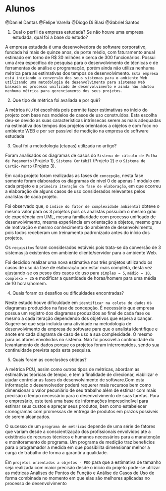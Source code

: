 # Alunos

@Daniel Dantas
@Felipe Varella
@Diogo Di Blasi
@Gabriel Santos

1.  Qual o perfil da empresa estudada? Se não houve uma empresa estudada, qual foi a base do estudo?

A empresa estudada é uma desenvolvedora de software corporativo, fundada há mais de
quinze anos, de porte médio, com faturamento anual estimado em torno de R$ 30 milhões e cerca
de 300 funcionários. Possui uma área específica de pesquisa para o desenvolvimento de técnicas e
de ferramentas de análise e programação, porém ainda não utiliza nenhuma métrica para as
estimativas dos tempos de desenvolvimento. `Esta empresa está iniciando a conversão dos seus sistemas para o ambiente Web utilizando uma metodologia de desenvolvimento para sistemas Web baseada no processo unificado de desenvolvimento e ainda não adotou nenhuma métrica para gerenciamento dos seus projetos.`

2.  Que tipo de métrica foi avaliada e por quê?

A métrica `PCU` foi escolhida pois permite fazer estimativas no início do projeto com base nos modelos de casos de uso construídos. Esta escolha deu-se devido as suas características intrínsecas serem as mais adequadas na estimativa dos tempos dos projetos orientados a objetos e com foco no ambiente WEB e por ser passível de medição na empresa de software estudada

3.  Qual foi a metodologia (etapas) utilizada no artigo?

Foram analisados os diagramas de casos do `Sistema de cálculo de Folha de Pagamento` (Projeto 1), `Sistema Contábil` (Projeto 2) e o `Sistema de Cartão-Ponto` (Projeto 3).

Em cada projeto foram realizadas as fases de `concepção`, nesta fase somente foram elaborados os diagramas de nível 0 de apenas 1 módulo em cada projeto e a `primeira iteração da fase de elaboração`, em que ocorreu a elaboração de alguns casos de uso considerados relevantes pelos analistas de cada projeto.

Foi observado que, o `índice do fator de complexidade ambiental` obteve o mesmo valor para os 3 projetos pois os analistas possuíam o mesmo grau de experiência em UML, mesma familiaridade com processo unificado de desenvolvimento, mesma experiência em orientação a objetos, mesmo grau de
motivação e mesmo conhecimento do ambiente de desenvolvimento, pois todos receberam um
treinamento padronizado antes do início dos projetos.

Os `requisitos` foram considerados estáveis pois trata-se da conversão de 3 sistemas já existentes em ambiente cliente/servidor para o ambiente Web.

Foi decidido realizar uma nova estimativa nos três projetos utilizando os casos de uso da fase
de elaboração por estar mais completa, desta vez ajustando-se os pesos dos casos de uso para
`simples = 5`, `médio = 10`, `complexo = 25` e modificar a quantidade de horas/homem para uma média
de 10 horas/homem.

4.  Quais foram os desafios ou dificuldades encontradas?

Neste estudo houve dificuldade em `identificar na coleta de dados` os diagramas produzidos na
fase de concepção. É necessário que empresa possua um registro dos diagramas produzidos ao
final de cada fase ou mesmo a cada iteração dependendo dos objetivos que espera alcançar.
Sugere-se que seja incluída uma atividade na metodologia de desenvolvimento da empresa de
software para que o analista identifique e anote em cada diagrama de caso de uso a sua
complexidade. O mesmo para os atores envolvidos no sistema. Não foi possível a continuidade do levantamento de dados porque os projetos foram interrompidos, sendo sua continuidade prevista após esta pesquisa.

5.  Quais foram as conclusões obtidas?

A métrica PCU, assim como outros tipos de métricas, abordam as estimativas teóricas de
tempo, e tem a finalidade de direcionar, viabilizar e ajudar controlar as fases do desenvolvimento
de software.Com esta informação o desenvolvedor poderá requerer mais recursos bem como dimensionar o valor pecuniário de seu trabalho além de estimar com mais precisão o tempo necessário para o desenvolvimento de suas tarefas. Para o empresário, este terá uma base de informações imprescindível para estimar seus custos e apreçar seus produtos, bem como estabelecer cronogramas com promessas de entrega de produtos em prazos possíveis de serem alcançados.

O sucesso de um `programa de métricas` depende de uma série de fatores que variam desde a conscientização dos profissionais envolvidos até a existência de recursos técnicos e humanos necessários para a manutenção e monitoramento do programa. Um programa de medição traz benefícios para o programador a medida em que possibilita dimensionar melhor a carga de trabalho de forma a garantir a qualidade.

Em `projetos orientados a objetos - POO` para que a estimativa de tamanho seja realizada com maior
precisão desde o início do projeto pode-se utilizar as métricas Análises de Pontos de Função e
Análise de Casos de Uso de forma combinada no momento em que elas são melhores aplicadas no
processo de desenvolvimento
